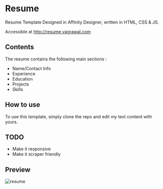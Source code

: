 # Resume 
Resume Template Designed in Affinity Designer, written in HTML, CSS & JS.

Accessible at http://resume.yagrawal.com

## Contents

The resume contains the following main sections : 
* Name/Contact Info
* Experience
* Education
* Projects
* Skills

## How to use

To use this template, simply clone the repo and edit my text content with yours. 

## TODO

* Make it responsive
* Make it scraper friendly

## Preview

![resume](https://user-images.githubusercontent.com/8282626/34460463-488e4f9a-ee35-11e7-80fb-bb4a22bb6547.png)
